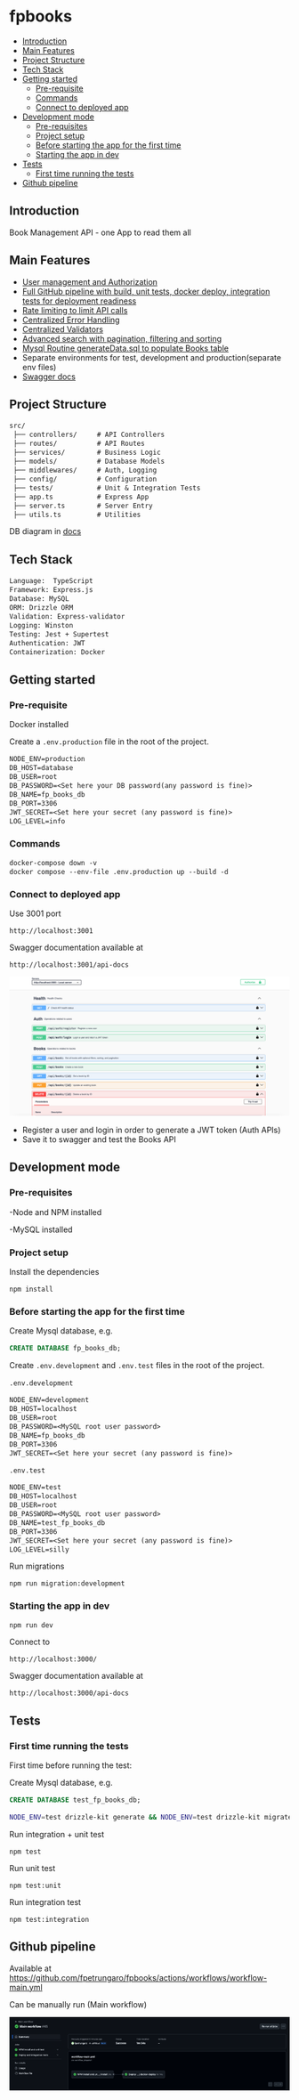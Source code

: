 # fpbooks

- [Introduction](#introduction)
- [Main Features](#main-features)
- [Project Structure](#project-structure)
- [Tech Stack](#tech-stack)
- [Getting started](#getting-started)
   * [Pre-requisite](#pre-requisite)
   * [Commands](#commands)
   * [Connect to deployed app](#connect-to-deployed-app)
- [Development mode](#development-mode)
   * [Pre-requisites](#pre-requisites)
   * [Project setup](#project-setup)
   * [Before starting the app for the first time](#before-starting-the-app-for-the-first-time)
   * [Starting the app in dev](#starting-the-app-in-dev)
- [Tests](#tests)
   * [First time running the tests](#first-time-running-the-tests)
- [Github pipeline](#github-pipeline)

## Introduction

Book Management API - one App to read them all

## Main Features

- [User management and Authorization](src/services/userService.ts)
- [Full GitHub pipeline with build, unit tests, docker deploy, integration tests for deployment readiness](.github/workflows/workflow-main.yml)
- [Rate limiting to limit API calls](src/middlewares/rateLimiter.ts)
- [Centralized Error Handling](src/middlewares/errorHandler.ts)
- [Centralized Validators](src/middlewares/bookValidator.ts)
- [Advanced search with pagination, filtering and sorting](src/services/bookService.ts)
- [Mysql Routine generateData.sql to populate Books table](script/generateData.sql)
- Separate environments for test, development and production(separate env files)
- [Swagger docs](src/config/swagger.ts)


## Project Structure

```text
src/
 ├── controllers/     # API Controllers
 ├── routes/          # API Routes
 ├── services/        # Business Logic
 ├── models/          # Database Models
 ├── middlewares/     # Auth, Logging
 ├── config/          # Configuration
 ├── tests/           # Unit & Integration Tests
 ├── app.ts           # Express App
 ├── server.ts        # Server Entry
 ├── utils.ts         # Utilities
```
DB diagram in [docs](docs/db_digram.png)

## Tech Stack

```text
Language:  TypeScript
Framework: Express.js
Database: MySQL
ORM: Drizzle ORM
Validation: Express-validator
Logging: Winston
Testing: Jest + Supertest
Authentication: JWT
Containerization: Docker
```

## Getting started

### Pre-requisite
Docker installed

Create a `.env.production` file in the root of the project.

```text
NODE_ENV=production
DB_HOST=database
DB_USER=root
DB_PASSWORD=<Set here your DB password(any password is fine)>
DB_NAME=fp_books_db
DB_PORT=3306
JWT_SECRET=<Set here your secret (any password is fine)>
LOG_LEVEL=info
```

### Commands

```shell
docker-compose down -v
docker compose --env-file .env.production up --build -d
```

### Connect to deployed app
Use 3001 port

```http request
http://localhost:3001
```

Swagger documentation available at
```http request
http://localhost:3001/api-docs
```
![swagger](docs/swagger.png)

- Register a user and login in order to generate a JWT token (Auth APIs)
- Save it to swagger and test the Books API

## Development mode

### Pre-requisites

-Node and NPM installed

-MySQL installed

### Project setup

Install the dependencies
```shell
npm install
```

### Before starting the app for the first time

Create Mysql database, e.g.
```sql
CREATE DATABASE fp_books_db;
```
Create `.env.development` and `.env.test` files in the root of the project.

`.env.development`
```text
NODE_ENV=development
DB_HOST=localhost
DB_USER=root
DB_PASSWORD=<MySQL root user password>
DB_NAME=fp_books_db
DB_PORT=3306
JWT_SECRET=<Set here your secret (any password is fine)>
```
`.env.test`
```text
NODE_ENV=test
DB_HOST=localhost
DB_USER=root
DB_PASSWORD=<MySQL root user password>
DB_NAME=test_fp_books_db
DB_PORT=3306
JWT_SECRET=<Set here your secret (any password is fine)>
LOG_LEVEL=silly
```


Run migrations

```shell
npm run migration:development
```

### Starting the app in dev

```shell
npm run dev
```

Connect to

```http request
http://localhost:3000/
```

Swagger documentation available at
```http request
http://localhost:3000/api-docs
```


## Tests

### First time running the tests
First time before running the test:

Create Mysql database, e.g.
```sql
CREATE DATABASE test_fp_books_db;
```

```sh
NODE_ENV=test drizzle-kit generate && NODE_ENV=test drizzle-kit migrate
```


Run integration + unit test
```shell
npm test
```

Run unit test
```shell
npm test:unit
```

Run integration test
```shell
npm test:integration
```

## Github pipeline
Available at
https://github.com/fpetrungaro/fpbooks/actions/workflows/workflow-main.yml

Can be manually run (Main workflow)

![github_pipeline](docs/github_pipeline.png)

